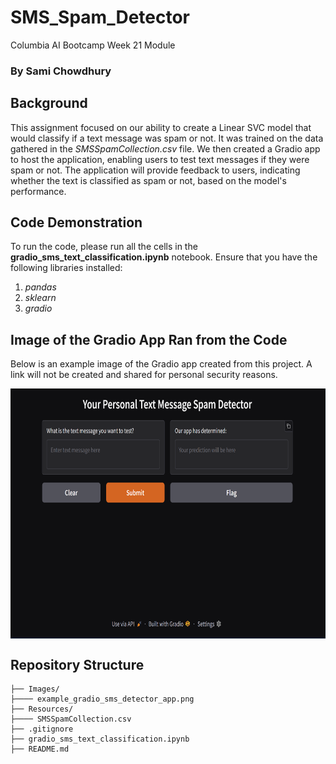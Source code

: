 # SMS_Spam_Detector
Columbia AI Bootcamp Week 21 Module

### By Sami Chowdhury

## Background

This assignment focused on our ability to create a Linear SVC model that would classify if a text message was spam or not. It was trained on the data gathered in the *SMSSpamCollection.csv* file. We then created a Gradio app to host the application, enabling users to test text messages if they were spam or not. The application will provide feedback to users, indicating whether the text is classified as spam or not, based on the model's performance.

## Code Demonstration

To run the code, please run all the cells in the **gradio_sms_text_classification.ipynb** notebook. Ensure that you have the following libraries installed:

1. *pandas*
2. *sklearn*
3. *gradio*

## Image of the Gradio App Ran from the Code

Below is an example image of the Gradio app created from this project. A link will not be created and shared for personal security reasons. 

<img align="center" width="700" height="400" src='Images/example_gradio_sms_detector_app.png'>

## Repository Structure

```
├── Images/
├──── example_gradio_sms_detector_app.png
├── Resources/
├──── SMSSpamCollection.csv
├── .gitignore
├── gradio_sms_text_classification.ipynb
├── README.md
```
